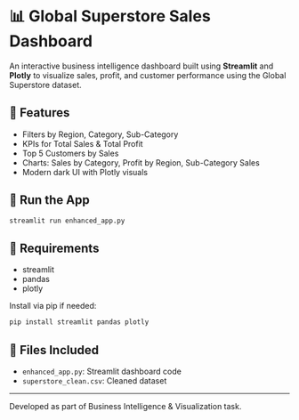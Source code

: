 
# 📊 Global Superstore Sales Dashboard

An interactive business intelligence dashboard built using **Streamlit** and **Plotly** to visualize sales, profit, and customer performance using the Global Superstore dataset.

## 🌟 Features
- Filters by Region, Category, Sub-Category
- KPIs for Total Sales & Total Profit
- Top 5 Customers by Sales
- Charts: Sales by Category, Profit by Region, Sub-Category Sales
- Modern dark UI with Plotly visuals

## 🚀 Run the App

```bash
streamlit run enhanced_app.py
```

## 📝 Requirements
- streamlit
- pandas
- plotly

Install via pip if needed:

```bash
pip install streamlit pandas plotly
```

## 📁 Files Included
- `enhanced_app.py`: Streamlit dashboard code
- `superstore_clean.csv`: Cleaned dataset

---

Developed as part of Business Intelligence & Visualization task.
